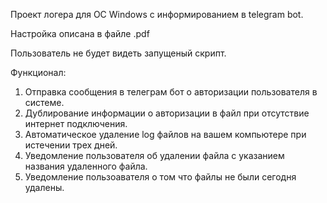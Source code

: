 Проект логера для ОС Windows с информированием в telegram bot.

Настройка описана в файле .pdf

Пользователь не будет видеть запущеный скрипт.

Функционал:
1. Отправка сообщения в телеграм бот о авторизации пользователя в системе.
2. Дублирование информации о авторизации в файл при отсутствие интернет подключения.
3. Автоматическое удаление log файлов на вашем компьютере при истечении трех дней.
4. Уведомление пользователя об удалении файла с указанием названия удаленного файла.
5. Уведомление пользоавателя о том что файлы не были сегодня удалены.
